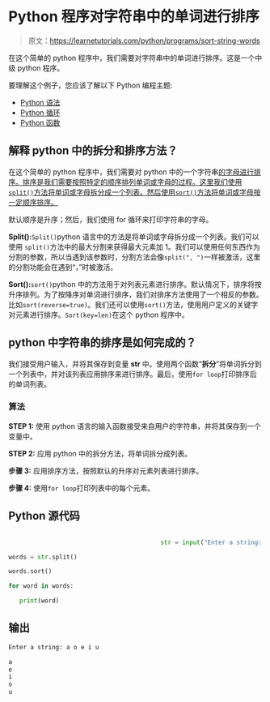 # Python 程序对字符串中的单词进行排序

> 原文：<https://learnetutorials.com/python/programs/sort-string-words>

在这个简单的 python 程序中，我们需要对字符串中的单词进行排序。这是一个中级 python 程序。

要理解这个例子，您应该了解以下 Python 编程主题:

*   [Python 语法](../../python/syntax-comments "Python Syntax")
*   [Python 循环](../../python/python-loop-tutorials "Loops in Python")
*   [Python 函数](../../python/python-functions-tutorials "Python Functions")

## 解释 python 中的拆分和排序方法？

在这个简单的 python 程序中，我们需要对 python 中的一个字符串[的字母进行排序。排序是我们需要按照特定的顺序排列单词或字母的过程。这里我们使用`split()`方法将单词或字母拆分成一个列表。然后使用`sort()`方法将单词或字母按一定顺序排序。](../../python/python-string "strings in python")

默认顺序是升序；然后，我们使用 for 循环来打印字符串的字母。

**Split():**`Split()`python 语言中的方法是将单词或字母拆分成一个列表。我们可以使用 `split()`方法中的最大分割来获得最大元素加 1。我们可以使用任何东西作为分割的参数，所以当遇到该参数时，分割方法会像`split(", ")`一样被激活，这里的分割功能会在遇到“，”时被激活。

**Sort():**`sort()`python 中的方法用于对列表元素进行排序。默认情况下，排序将按升序排列。为了按降序对单词进行排序，我们对排序方法使用了一个相反的参数。比如`sort(reverse=true)`。我们还可以使用`sort()`方法，使用用户定义的关键字对元素进行排序。`Sort(key=len)`在这个 python 程序中。

## python 中字符串的排序是如何完成的？

我们接受用户输入，并将其保存到变量 **str** 中。使用两个函数“**拆分**”将单词拆分到一个列表中，并对该列表应用排序来进行排序。最后，使用`for loop`打印排序后的单词列表。

### 算法

**STEP 1:** 使用 python 语言的输入函数接受来自用户的字符串，并将其保存到一个变量中。

**STEP 2:** 应用 python 中的拆分方法，将单词拆分成列表。

**步骤 3:** 应用排序方法，按照默认的升序对元素列表进行排序。

**步骤 4:** 使用`for loop`打印列表中的每个元素。

## Python 源代码

```py

                                          str = input("Enter a string: ")  

words = str.split()  

words.sort()  

for word in words:  

   print(word) 

```

## 输出

```py
Enter a string: a o e i u

a
e
i
o
u
```
